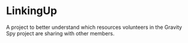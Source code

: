 # LinkingUp

A project to better understand which resources volunteers in the Gravity Spy project are sharing with other members. 